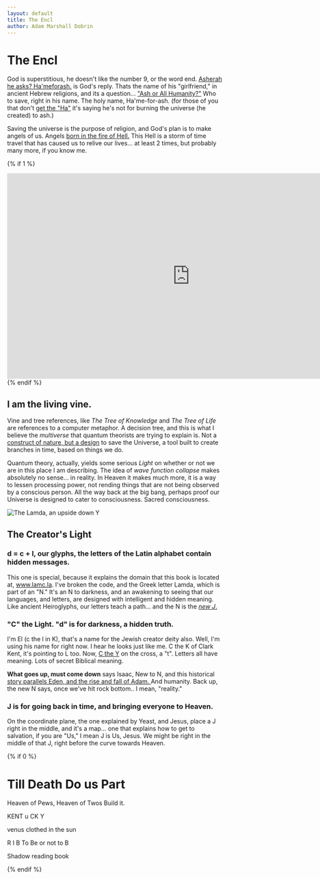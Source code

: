 ```yaml
---
layout: default
title: The Encl
author: Adam Marshall Dobrin
---
```

# The Encl

God is superstitious, he doesn't like the number 9, or the word end.  [Asherah he asks?  Ha'meforash.](hamd.md/he_laughs.html) is God's reply.  Thats the name of his "girlfriend," in ancient Hebrew religions, and its a question... ["Ash or All Humanity?"](holy_water,_sang_rael.html)  Who to save, right in his name.  The holy name, Ha'me-for-ash.  (for those of you that don't [get the "Ha"](hamd.md/he_laughs.html) it's saying he's not for burning the universe (he created) to ash.)

Saving the universe is the purpose of religion, and God's plan is to make angels of us.  Angels [born in the fire of Hell.](behold,_the_burning_bush.html)  This Hell is a storm of time travel that has caused us to relive our lives... at least 2 times, but probably many more, if you know me.

{% if 1 %}
<iframe width="854" height="480" src="https://www.youtube.com/embed/TO9OsSazQ0s" frameborder="0" allowfullscreen></iframe>
{% endif %}

## I am the living vine.
Vine and tree references, like *The Tree of Knowledge* and *The Tree of Life* are references to a computer metaphor.  A decision tree, and this is what I believe the *multiverse* that quantum theorists are trying to explain is.  Not a [construct of nature, but a design](./outside_of_heaven.html) to save the Universe, a tool built to create branches in time, based on things we do.  

Quantum theory, actually, yields some serious *Light* on whether or not we are in this place I am describing.  The idea of *wave function collapse* makes absolutely no sense... in reality.  In Heaven it makes much more, it is a way to lessen processing power, not rending things that are not being observed by a conscious person.  All the way back at the big bang, perhaps proof our Universe is designed to cater to consciousness.  Sacred consciousness.

![The Lamda, an upside down Y](sign_why.png)

## The Creator's Light

### d = c + l, our glyphs, the letters of the Latin alphabet contain hidden messages.

This one is special, because it explains the domain that this book is located at, www.lamc.la.  I've broken the code, and the Greek letter Lamda, which is part of an "N."  It's an N to darkness, and an awakening to seeing that our languages, and letters, are designed with intelligent and hidden meaning.  Like ancient Heiroglyphs, our letters teach a path... and the N is the [*new J*.](the_tower_of_babel.html)

### "**C**" the **L**ight.  "d" is for darkness, a hidden truth.  

I'm El (c the l in K), that's a name for the Jewish creator deity also.  Well, I'm using his name for right now.  I hear he looks just like me.  C the K of Clark Kent, it's pointing to L too.  Now, [C the Y](the_letter_why.html) on the cross, a "t".  Letters all have meaning.  Lots of secret Biblical meaning.

**What goes up, must come down** says Isaac, New to N, and this historical [story parallels Eden, and the rise and fall of Adam. ](http://www.whenistheapocalypse.com/the-modern-fall-of-man) And humanity.  Back up, the new N says, once we've hit rock bottom.. I mean, "reality."

### J is for going back in time, and bringing everyone to Heaven.
On the coordinate plane, the one explained by Yeast, and Jesus, place a J right in the middle, and it's a map... one that explains how to get to salvation, if you are "Us,"  I mean J is Us, Jesus.  We might be right in the middle of that J, right before the curve towards Heaven.

{% if 0 %}

# Till Death Do us Part
Heaven of Pews, Heaven of Twos
Build it.

KENT u CK Y

venus clothed in the sun

R I B To Be or not to B

Shadow reading book


{% endif %}
